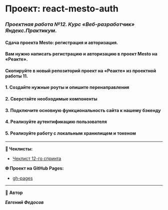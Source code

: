 # Проект: react-mesto-auth

### _**Проектная работа №12. Курс «Веб-разработчик» Яндекс.Практикум.**_

#### Сдача проекта Mesto: регистрация и авторизация.

#### Вам нужно написать регистрацию и авторизацию в проект Mesto на «Реакте».

#### Скопируйте в новый репозиторий проект на «Реакте» из проектной работы 11.

#### 1. Создайте нужные роуты и опишите перенаправления

#### 2. Сверстайте необходимые компоненты

#### 3. Подключите основную функциональность сайта к нашему бэкенду

#### 4. Реализуйте аутентификацию пользователя

#### 5. Реализуйте работу с локальным хранилищем и токеном

---

**📄 Чеклисты:**

- [Чеклист 12-го спринта](https://code.s3.yandex.net/web-developer/checklists-pdf/new-program/checklist-12.pdf)

**🌐 Проект на GitHub Pages:**

- [gh-pages]()

---

👤 **Автор**

**_Евгений Федосов_**